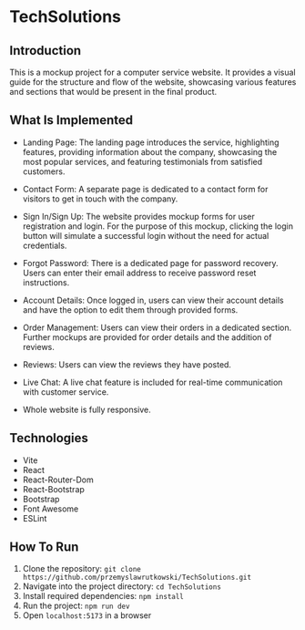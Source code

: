 # TechSolutions

## Introduction

This is a mockup project for a computer service website. It provides a visual guide for the structure and flow of the website, showcasing various features and sections that would be present in the final product.

## What Is Implemented

* Landing Page: The landing page introduces the service, highlighting features, providing information about the company, showcasing the most popular services, and featuring testimonials from satisfied customers.

* Contact Form: A separate page is dedicated to a contact form for visitors to get in touch with the company.

* Sign In/Sign Up: The website provides mockup forms for user registration and login. For the purpose of this mockup, clicking the login button will simulate a successful login without the need for actual credentials.

* Forgot Password: There is a dedicated page for password recovery. Users can enter their email address to receive password reset instructions.

* Account Details: Once logged in, users can view their account details and have the option to edit them through provided forms.

* Order Management: Users can view their orders in a dedicated section. Further mockups are provided for order details and the addition of reviews.

* Reviews: Users can view the reviews they have posted.

* Live Chat: A live chat feature is included for real-time communication with customer service.

* Whole website is fully responsive.

## Technologies

* Vite
* React
* React-Router-Dom
* React-Bootstrap
* Bootstrap
* Font Awesome
* ESLint

## How To Run

1. Clone the repository: `git clone https://github.com/przemyslawrutkowski/TechSolutions.git`
2. Navigate into the project directory: `cd TechSolutions`
3. Install required dependencies: `npm install`
4. Run the project: `npm run dev`
5. Open `localhost:5173` in a browser
